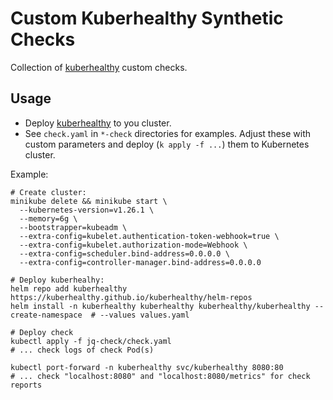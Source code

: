 # Custom Kuberhealthy Synthetic Checks

Collection of [kuberhealthy](https://github.com/kuberhealthy/kuberhealthy) custom checks.

## Usage

- Deploy [kuberhealthy](https://github.com/kuberhealthy/kuberhealthy) to you cluster.
- See `check.yaml` in `*-check` directories for examples. Adjust these with custom parameters and deploy (`k apply -f ...`) them to Kubernetes cluster.

Example:

```shell
# Create cluster:
minikube delete && minikube start \
  --kubernetes-version=v1.26.1 \
  --memory=6g \
  --bootstrapper=kubeadm \
  --extra-config=kubelet.authentication-token-webhook=true \
  --extra-config=kubelet.authorization-mode=Webhook \
  --extra-config=scheduler.bind-address=0.0.0.0 \
  --extra-config=controller-manager.bind-address=0.0.0.0
  
# Deploy kuberhealhy:
helm repo add kuberhealthy https://kuberhealthy.github.io/kuberhealthy/helm-repos
helm install -n kuberhealthy kuberhealthy kuberhealthy/kuberhealthy --create-namespace  # --values values.yaml

# Deploy check
kubectl apply -f jq-check/check.yaml
# ... check logs of check Pod(s)

kubectl port-forward -n kuberhealthy svc/kuberhealthy 8080:80
# ... check "localhost:8080" and "localhost:8080/metrics" for check reports
```
